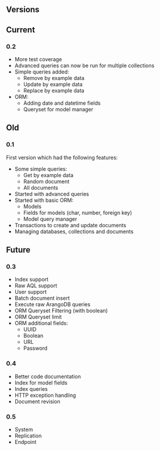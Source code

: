 Versions
---------

## Current

### 0.2

- More test coverage
- Advanced queries can now be run for multiple collections
- Simple queries added:
    - Remove by example data
    - Update by example data
    - Replace by example data
- ORM:
    - Adding date and datetime fields
    - Queryset for model manager

## Old

### 0.1
First version which had the following features:

- Some simple queries:
    - Get by example data
    - Random document
    - All documents
- Started with advanced queries
- Started with basic ORM:
    - Models
    - Fields for models (char, number, foreign key)
    - Model query manager
- Transactions to create and update documents
- Managing databases, collections and documents

## Future
    
### 0.3
- Index support
- Raw AQL support
- User support
- Batch document insert
- Execute raw ArangoDB queries
- ORM Queryset Filtering (with boolean)
- ORM Queryset limit
- ORM additional fields:
    - UUID
    - Boolean
    - URL
    - Password

### 0.4
- Better code documentation
- Index for model fields
- Index queries
- HTTP exception handling
- Document revision

### 0.5
- System
- Replication
- Endpoint
